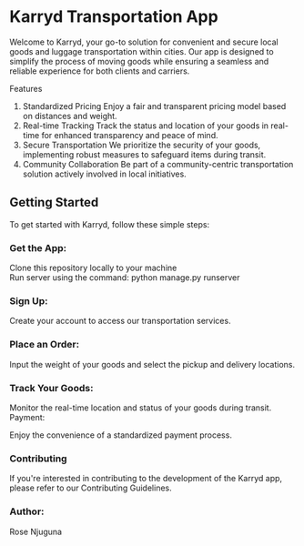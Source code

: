 # Karryd Transportation App
Welcome to Karryd, your go-to solution for convenient and secure local goods and luggage transportation within cities. Our app is designed to simplify the process of moving goods while ensuring a seamless and reliable experience for both clients and carriers.

Features
1. Standardized Pricing
Enjoy a fair and transparent pricing model based on distances and weight.
2. Real-time Tracking
Track the status and location of your goods in real-time for enhanced transparency and peace of mind.
3. Secure Transportation
We prioritize the security of your goods, implementing robust measures to safeguard items during transit.
4. Community Collaboration
Be part of a community-centric transportation solution actively involved in local initiatives.
## Getting Started
To get started with Karryd, follow these simple steps:

### Get the App:
Clone this repository locally to your machine<br>
Run server using the command: python manage.py runserver

### Sign Up:

Create your account to access our transportation services.

### Place an Order:

Input the weight of your goods and select the pickup and delivery locations.

### Track Your Goods:

Monitor the real-time location and status of your goods during transit.
Payment:

Enjoy the convenience of a standardized payment process.

### Contributing
If you're interested in contributing to the development of the Karryd app, please refer to our Contributing Guidelines.

### Author:
Rose Njuguna

